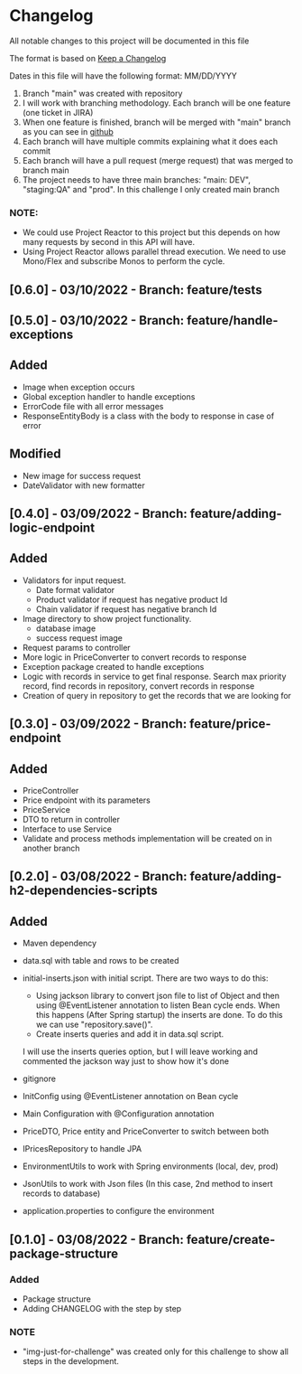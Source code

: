 # Changelog

All notable changes to this project will be documented in this file

The format is based on [Keep a Changelog](https://keepachangelog.com/en/1.0.0/)

Dates in this file will have the following format: MM/DD/YYYY

1) Branch "main" was created with repository
2) I will work with branching methodology. Each branch will be one feature (one ticket in JIRA)
3) When one feature is finished, branch will be merged with "main" branch as you can see in [github](https://github.com/aorizzuto/Inditex)
4) Each branch will have multiple commits explaining what it does each commit
5) Each branch will have a pull request (merge request) that was merged to branch main
6) The project needs to have three main branches: "main: DEV", "staging:QA" and "prod". In this challenge I only created main branch

### NOTE:
- We could use Project Reactor to this project but this depends on how many requests by second in this API will have.
- Using Project Reactor allows parallel thread execution. We need to use Mono/Flex and subscribe Monos to perform the cycle.

## [0.6.0] - 03/10/2022 - Branch: feature/tests

## [0.5.0] - 03/10/2022 - Branch: feature/handle-exceptions
## Added
- Image when exception occurs
- Global exception handler to handle exceptions
- ErrorCode file with all error messages
- ResponseEntityBody is a class with the body to response in case of error

## Modified
- New image for success request
- DateValidator with new formatter

## [0.4.0] - 03/09/2022 - Branch: feature/adding-logic-endpoint

## Added
- Validators for input request.
  - Date format validator
  - Product validator if request has negative product Id
  - Chain validator if request has negative branch Id
- Image directory to show project functionality.
  - database image
  - success request image
- Request params to controller
- More logic in PriceConverter to convert records to response
- Exception package created to handle exceptions
- Logic with records in service to get final response. Search max priority record, find records in repository, convert records in response
- Creation of query in repository to get the records that we are looking for

## [0.3.0] - 03/09/2022 - Branch: feature/price-endpoint

## Added
- PriceController
- Price endpoint with its parameters
- PriceService
- DTO to return in controller
- Interface to use Service
- Validate and process methods implementation will be created on in another branch

## [0.2.0] - 03/08/2022 - Branch: feature/adding-h2-dependencies-scripts

## Added
- Maven dependency
- data.sql with table and rows to be created
- initial-inserts.json with initial script. There are two ways to do this:
  - Using jackson library to convert json file to list of Object and then using @EventListener annotation to listen Bean cycle ends. When this happens (After Spring startup) the inserts are done. To do this we can use "repository.save()". 
  - Create inserts queries and add it in data.sql script.
    
  I will use the inserts queries option, but I will leave working and commented the jackson way just to show how it's done
- gitignore
- InitConfig using @EventListener annotation on Bean cycle
- Main Configuration with @Configuration annotation
- PriceDTO, Price entity and PriceConverter to switch between both
- IPricesRepository to handle JPA
- EnvironmentUtils to work with Spring environments (local, dev, prod)
- JsonUtils to work with Json files (In this case, 2nd method to insert records to database)
- application.properties to configure the environment


## [0.1.0] - 03/08/2022 - Branch: feature/create-package-structure

### Added
- Package structure
- Adding CHANGELOG with the step by step

### NOTE
- "img-just-for-challenge" was created only for this challenge to show all steps in the development.

